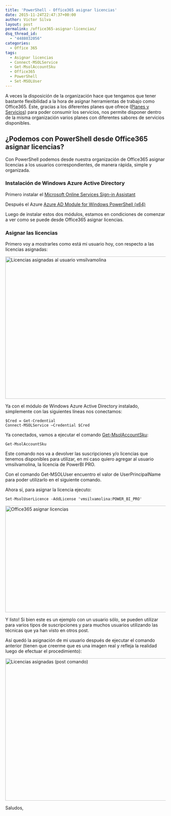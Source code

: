 ```yaml
---
title: 'PowerShell - Office365 asignar licencias'
date: 2015-11-24T22:47:37+00:00
author: Victor Silva
layout: post
permalink: /office365-asignar-licencias/
dsq_thread_id:
  - "4488032056"
categories:
  - Office 365
tags:
  - Asignar licencias
  - Connect-MSOLService
  - Get-MsolAccountSku
  - Office365
  - PowerShell
  - Set-MSOLUser
---
```

A veces la disposición de la organización hace que tengamos que tener bastante flexibilidad a la hora de asignar herramientas de trabajo como Office365. Éste, gracias a los diferentes planes que ofrece ([Planes y Servicios](https://products.office.com/es-es/business/compare-office-365-for-business-plans)) para poder consumir los servicios, nos permite disponer dentro de la misma organización varios planes con diferentes sabores de servicios disponibles.

## ¿Podemos con PowerShell desde Office365 asignar licencias?

Con PowerShell podemos desde nuestra organización de Office365 asignar licencias a los usuarios correspondientes, de manera rápida, simple y organizada.

### Instalación de Windows Azure Active Directory

Primero instalar el [Microsoft Online Services Sign-in Assistant](http://go.microsoft.com/fwlink/p/?LinkId=286152)

Después el Azure [Azure AD Module for Windows PowerShell (x64)](http://go.microsoft.com/fwlink/p/?linkid=236297)

Luego de instalar estos dos módulos, estamos en condiciones de comenzar a ver como se puede desde Office365 asignar licencias.

### Asignar las licencias

Primero voy a mostrarles como está mi usuario hoy, con respecto a las licencias asignadas:

<img src="https://lh3.googleusercontent.com/69w4HDSLXSKR6gE8fYVjUkkO_HX3pnLS1_H4Q4-lp8Hjruho7fN5Nm-0LgVeFPEcqQKztANgqSET72QVDmv1AzBrh_m1Yi7GVjOHctk_8e6XPKOo5E5NMkHdHXtu0BFYf1sOHL-u6W5Am2oL3h-7WbqmT5_y_V6U-a_u02bajk9kGI_7CRrZ_LtanVtoGlFIbPpjYmXJDmn36hv37U6a1QihqpN5tIyrW1G_v1LdLsKLLE4nB4Hz5l9ZF6ijRT1X6HuhY9jv-zfcFDHvrELCpI-lRfq6r6uTJx3P3Tx1yP1-SWNcXTKQTthc9fVAvOGuhnLLO2ZSwLlPfvBErExjL8eATOhAOhOMECuZdQ1ZJzzXnhEi4G5yOK_clpcRkvxGWQBMAOrXcHwhfkJQSC5TNeu6YVXzrYygxIla11ZV00mMa2WRbwP4sLijZRGXp2pMnYMmLAO9Vl6_-cKUwRlH5avjBIqbT4WnOD8BBJJVrJ8-7WWGVHmzKtoG37ce837AvGLrusciRpky-Te6eQx2KuLFrf0lDXjtOTT5Qfw3_9o=w1124-h446-no" width="1124" height="446" alt="Licencias asignadas al usuario vmsilvamolina" class="alignnone" />

Ya con el módulo de Windows Azure Active Directory instalado, simplemente con las siguientes líneas nos conectamos:

    $Cred = Get-Credential
    Connect-MSOLService –Credential $Cred
    

Ya conectados, vamos a ejecutar el comando [Get-MsolAccountSku](https://msdn.microsoft.com/en-us/library/azure/dn194118.aspx):

    Get-MsolAccountSku
    

Este comando nos va a devolver las suscripciones y/o licencias que tenemos disponibles para utilizar, en mi caso quiero agregar al usuario vmsilvamolina, la licencia de PowerBI PRO.

Con el comando Get-MSOLUser encuentro el valor de UserPrincipalName para poder utilizarlo en el siguiente comando.

Ahora sí, para asignar la licencia ejecuto:

    Set-MsolUserLicence -AddLicense 'vmsilvamolina:POWER_BI_PRO'
    

<img src="https://lh3.googleusercontent.com/7cSUHX8u_QwuBDHpU7qjDaF7vOefBfDlAFb4cmJgfifJ_IGFXenEWWQm74qzyoiXTv-hG0W3_fa1Kmugso15DxbjMpFA8dZzy7P5-bH8SXOPnY3c3tEWII-endNYYMi5g-PYxwZAAnv5SP86K2MSnWkQoWX9fwsaO5YkcIGs1rNotmrbUP4DWEnM8HAwxg4J6FaCGKOEdpfzQT5txb3x5eMbDS2Q6VKD4awqAUsug3GlTf_webL-hrOJlS9PTT30GlPfRrzkvzG-S2_98wAaRsmYRyWUJLdzK-kmyf0P4nrwmw5fNh6lNEkiQXn9N2-h-pVWWLcyNoQHEW6dSeH32eQ2yADQKgFnrOU7Mq_pM_KLUTeF5UXvl43xQW0rMt7lTgs6OzUuzh5F8SX49zuWf-8mbNGp1R85i1TOaEukp9GoA7mN5qz1WT3dFAequTgMvQSqR5iWUaSJJLcLRGHZZOnB2WQHWvYkpvwvf9f665PlAmpHG6l3SAni434mm3voWYA49ycPwpIhSFDJTavejrc9SowArff7Fnj2V4gZSbo=w579-h334-no" width="579" height="334" alt="Office365 asignar licencias" class="alignnone" />

Y listo! Si bien este es un ejemplo con un usuario sólo, se pueden utilizar para varios tipos de suscripciones y para muchos usuarios utilizando las técnicas que ya han visto en otros post.

Así quedó la asignación de mi usuario después de ejecutar el comando anterior (tienen que creerme que es una imagen real y refleja la realidad luego de efectuar el procedimiento):

<img src="https://lh3.googleusercontent.com/WX-s_-17EIMfGc6F98-TEVP4UiPiz6XP4-n5LpSX-nvn36zRELCj78mIcZ3GqTVJ1xeOL4tQ00E4ECGSzNRxyxS4Nf_XEhqRlAh6KH_VNc-LyxmUe-u6i3ihg3ZWSN9bLnkHU5Uprcjae2ctHoPT8UU4dDmII8DkUGA6QX7rlrcVltaRs5HgkHEPRTYqN7vjpLaJX9U2Kq3_5ASBFy0PhhxmnLgC5sS9jzLtzdz0bMryzR7WrPCFGCXtAIxk_e1T34yfZ6r0KVE4sWN5-exYx7gswQmkBWqs7djHUB24MohJP1ZUgEnYlMCN9ROh-nqC2xQ4kCq78lzL-PB-QtHT-gz13X4M2QG4Nxz7gjef_Ly4MmODVcuAxnVZ66PaoIRvMEQDFs9pGf8Ng8LhOue1eyNNoCZH33t0pIqvQwuVpQ9p1TymKbXAb2ASDG8Lec0nrNYmIsPQCstEuBGB_4XjNbQTmdmlkCJritBMBsgySMOcaSxFtMHPY1jt1rUodaRyZPvBhL8mduIhmA7-h7VJO5pbYED5kIB8NfET3bdCdG4=w1124-h446-no" width="1124" height="446" alt="Licencias asignadas (post comando)" class="alignnone" />

Saludos,